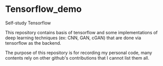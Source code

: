 # Tensorflow_demo
Self-study Tensorflow

This repository contains basis of tensorflow and some implementations of deep learning techniques (ex: CNN, GAN, cGAN) that are done via tensorflow as the backend. 

The purpose of this repository is for recording my personal code, many contents rely on other github's contributions that I cannot list them all.
